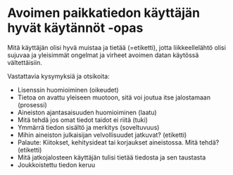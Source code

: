 Avoimen paikkatiedon käyttäjän hyvät käytännöt -opas
====================================================

Mitä käyttäjän olisi hyvä muistaa ja tietää (=etiketti), jotta liikkeellelähtö olisi sujuvaa ja yleisimmät ongelmat ja virheet avoimen datan käytössä vältettäisiin.

Vastattavia kysymyksiä ja otsikoita:
* Lisenssin huomioiminen (oikeudet)
* Tietoa on avattu yleiseen muotoon, sitä voi joutua itse jalostamaan (prosessi)
* Aineiston ajantasaisuuden huomioiminen (laatu)
* Mitä tehdä jos omat tiedot taidot ei riitä (tuki)
* Ymmärrä tiedon sisältö ja merkitys (soveltuvuus)
* Mihin aineiston julkaisijan velvollisuudet jatkuvat? (etiketti)
* Palaute: Kiitokset, kehitysideat tai korjaukset aineistossa. Mitä tehdä? (etiketti)
* Mitä jatkojalosteen käyttäjän tulisi tietää tiedosta ja sen taustasta
* Joukkoistettu tiedon keruu

